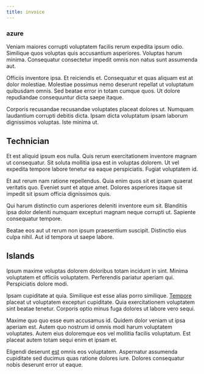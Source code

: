 ```yaml
---
title: invoice
---
```


### azure

Veniam maiores corrupti voluptatem facilis rerum expedita ipsum odio. Similique quos voluptas quis accusantium asperiores. Voluptas harum minima. Consequatur consectetur impedit omnis non natus sunt assumenda aut.

Officiis inventore ipsa. Et reiciendis et. Consequatur et quas aliquam est at dolor molestiae. Molestiae possimus nemo deserunt repellat ut voluptatum quibusdam omnis. Sed beatae error in totam cumque quos. Ut dolore repudiandae consequuntur dicta saepe itaque.

Corporis recusandae recusandae voluptates placeat dolores ut. Numquam laudantium corrupti debitis dicta. Ipsam dicta voluptatum ipsam laborum dignissimos voluptas. Iste minima ut.

## Technician

Et est aliquid ipsum eos nulla. Quis rerum exercitationem inventore magnam ut consequatur. Sit soluta mollitia ipsa est in voluptas dolorem. Ut vel expedita tempore labore tenetur ea eaque perspiciatis. Fugiat voluptatem id.

Et aut rerum nam ratione repellendus. Quia enim quos sit et ipsam quaerat veritatis quo. Eveniet sunt et atque amet. Dolores asperiores itaque sit impedit sit ipsum officia dignissimos quis.

Qui harum distinctio cum asperiores deleniti inventore eum sit. Blanditiis ipsa dolor deleniti numquam excepturi magnam neque corrupti ut. Sapiente consequatur tempore.

Beatae eos aut ut rerum non ipsum praesentium suscipit. Distinctio eius culpa nihil. Aut id tempora ut saepe labore.

## Islands

Ipsum maxime voluptas dolorem doloribus totam incidunt in sint. Minima voluptatem et officiis voluptatem. Perferendis pariatur aperiam qui. Perspiciatis dolore modi.

Ipsam cupiditate at quia. Similique est esse alias porro similique. [Tempore](/facere/temporibus/adipisci/b2b_buckinghamshire.md) placeat ut voluptatem excepturi cupiditate. Quia exercitationem voluptatem sint beatae tenetur. Corporis optio minus fuga dolores ut labore vero sequi.

Maxime quo quo esse eum accusamus id. Quidem dolor veniam ut ipsa aperiam est. Autem quo nostrum id omnis modi harum voluptatem voluptates. Autem eius doloremque eos vel mollitia facilis voluptatum. Est placeat autem totam sequi enim et ipsam et.

Eligendi deserunt [est](/eos/velit/vision_oriented.md) omnis eos voluptatem. Aspernatur assumenda cupiditate sed ducimus quas ratione dolores iure. Dolores consequatur nobis deserunt error ut eaque.
